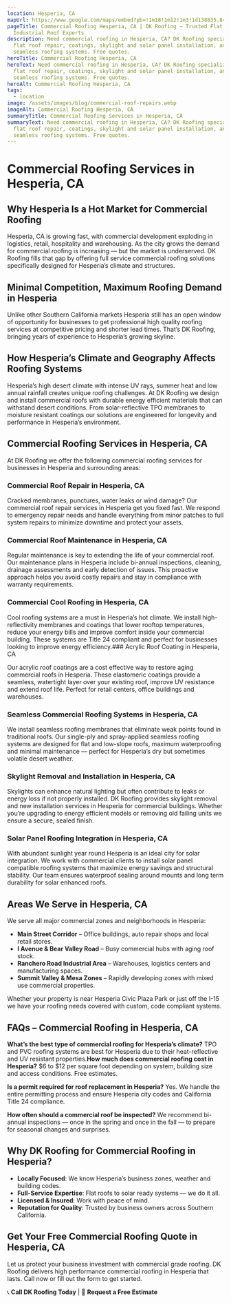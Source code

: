 ```yaml
---
location: Hesperia, CA
mapUrl: https://www.google.com/maps/embed?pb=!1m18!1m12!1m3!1d138835.84845785922!2d-117.49528853291038!3d34.387367342247686!2m3!1f0!2f0!3f0!3m2!1i1024!2i768!4f13.1!3m3!1m2!1s0x80c35d0ec347107f%3A0x703e35af9583a20!2sHesperia%2C%20CA%2C%20USA!5e1!3m2!1sen!2sca!4v1746916071082!5m2!1sen!2sca
pageTitle: Commercial Roofing Hesperia, CA | DK Roofing – Trusted Flat &
  Industrial Roof Experts
description: Need commercial roofing in Hesperia, CA? DK Roofing specializes in
  flat roof repair, coatings, skylight and solar panel installation, and
  seamless roofing systems. Free quotes.
heroTitle: Commercial Roofing Hesperia, CA
heroText: Need commercial roofing in Hesperia, CA? DK Roofing specializes in
  flat roof repair, coatings, skylight and solar panel installation, and
  seamless roofing systems. Free quotes.
heroAlt: Commercial Roofing Hesperia, CA
tags:
  - location
image: /assets/images/blog/commercial-roof-repairs.webp
imageAlt: Commercial Roofing Hesperia, CA
summaryTitle: Commercial Roofing Services in Hesperia, CA
summaryText: Need commercial roofing in Hesperia, CA? DK Roofing specializes in
  flat roof repair, coatings, skylight and solar panel installation, and
  seamless roofing systems. Free quotes.
---
```

# Commercial Roofing Services in Hesperia, CA

## Why Hesperia Is a Hot Market for Commercial Roofing

Hesperia, CA is growing fast, with commercial development exploding in logistics, retail, hospitality and warehousing. As the city grows the demand for commercial roofing is increasing — but the market is underserved. DK Roofing fills that gap by offering full service commercial roofing solutions specifically designed for Hesperia’s climate and structures.

## Minimal Competition, Maximum Roofing Demand in Hesperia

Unlike other Southern California markets Hesperia still has an open window of opportunity for businesses to get professional high quality roofing services at competitive pricing and shorter lead times. That’s DK Roofing, bringing years of experience to Hesperia’s growing skyline.

## How Hesperia’s Climate and Geography Affects Roofing Systems

Hesperia’s high desert climate with intense UV rays, summer heat and low annual rainfall creates unique roofing challenges. At DK Roofing we design and install commercial roofs with durable energy efficient materials that can withstand desert conditions. From solar-reflective TPO membranes to moisture resistant coatings our solutions are engineered for longevity and performance in Hesperia’s environment.

## Commercial Roofing Services in Hesperia, CA

At DK Roofing we offer the following commercial roofing services for businesses in Hesperia and surrounding areas:

### Commercial Roof Repair in Hesperia, CA

Cracked membranes, punctures, water leaks or wind damage? Our commercial roof repair services in Hesperia get you fixed fast. We respond to emergency repair needs and handle everything from minor patches to full system repairs to minimize downtime and protect your assets.

### Commercial Roof Maintenance in Hesperia, CA

Regular maintenance is key to extending the life of your commercial roof. Our maintenance plans in Hesperia include bi-annual inspections, cleaning, drainage assessments and early detection of issues. This proactive approach helps you avoid costly repairs and stay in compliance with warranty requirements.

### Commercial Cool Roofing in Hesperia, CA

Cool roofing systems are a must in Hesperia’s hot climate. We install high-reflectivity membranes and coatings that lower rooftop temperatures, reduce your energy bills and improve comfort inside your commercial building. These systems are Title 24 compliant and perfect for businesses looking to improve energy efficiency.### Acrylic Roof Coating in Hesperia, CA

Our acrylic roof coatings are a cost effective way to restore aging commercial roofs in Hesperia. These elastomeric coatings provide a seamless, watertight layer over your existing roof, improve UV resistance and extend roof life. Perfect for retail centers, office buildings and warehouses.

### Seamless Commercial Roofing Systems in Hesperia, CA

We install seamless roofing membranes that eliminate weak points found in traditional roofs. Our single-ply and spray-applied seamless roofing systems are designed for flat and low-slope roofs, maximum waterproofing and minimal maintenance — perfect for Hesperia’s dry but sometimes volatile desert weather.

### Skylight Removal and Installation in Hesperia, CA

Skylights can enhance natural lighting but often contribute to leaks or energy loss if not properly installed. DK Roofing provides skylight removal and new installation services in Hesperia for commercial buildings. Whether you’re upgrading to energy efficient models or removing old failing units we ensure a secure, sealed finish.

### Solar Panel Roofing Integration in Hesperia, CA

With abundant sunlight year round Hesperia is an ideal city for solar integration. We work with commercial clients to install solar panel compatible roofing systems that maximize energy savings and structural stability. Our team ensures waterproof sealing around mounts and long term durability for solar enhanced roofs.

## Areas We Serve in Hesperia, CA

We serve all major commercial zones and neighborhoods in Hesperia:

* **Main Street Corridor** – Office buildings, auto repair shops and local retail stores.
* **I Avenue & Bear Valley Road** – Busy commercial hubs with aging roof stock.
* **Ranchero Road Industrial Area** – Warehouses, logistics centers and manufacturing spaces.
* **Summit Valley & Mesa Zones** – Rapidly developing zones with mixed use commercial properties.

Whether your property is near Hesperia Civic Plaza Park or just off the I-15 we have your roofing needs covered with custom, code compliant systems.

## FAQs – Commercial Roofing in Hesperia, CA

**What’s the best type of commercial roofing for Hesperia’s climate?**
TPO and PVC roofing systems are best for Hesperia due to their heat-reflective and UV resistant properties.**How much does commercial roofing cost in Hesperia?**
$6 to $12 per square foot depending on system, building size and access conditions. Free estimates.

**Is a permit required for roof replacement in Hesperia?**
Yes. We handle the entire permitting process and ensure Hesperia city codes and California Title 24 compliance.

**How often should a commercial roof be inspected?**
We recommend bi-annual inspections — once in the spring and once in the fall — to prepare for seasonal changes and surprises.

## Why DK Roofing for Commercial Roofing in Hesperia?

* **Locally Focused**: We know Hesperia’s business zones, weather and building codes.
* **Full-Service Expertise**: Flat roofs to solar ready systems — we do it all.
* **Licensed & Insured**: Work with peace of mind.
* **Reputation for Quality**: Trusted by business owners across Southern California.

## Get Your Free Commercial Roofing Quote in Hesperia, CA

Let us protect your business investment with commercial grade roofing. DK Roofing delivers high performance commercial roofing in Hesperia that lasts. Call now or fill out the form to get started.

📞 **Call DK Roofing Today** | 💬 **Request a Free Estimate**
